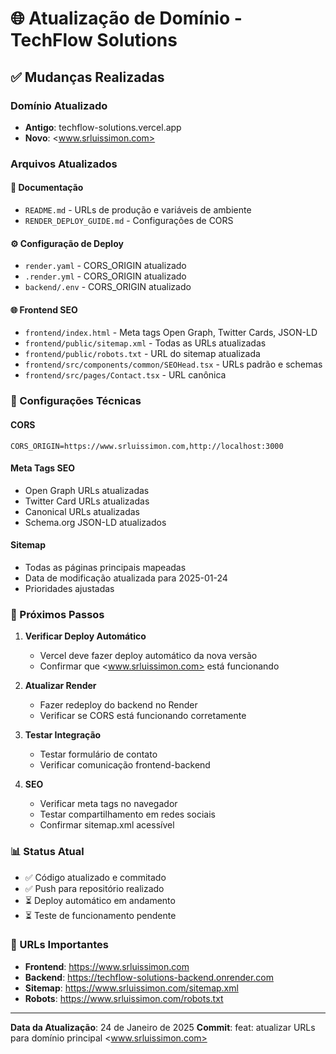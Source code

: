 # 🌐 Atualização de Domínio - TechFlow Solutions

## ✅ Mudanças Realizadas

### Domínio Atualizado

- **Antigo**: techflow-solutions.vercel.app
- **Novo**: <www.srluissimon.com>

### Arquivos Atualizados

#### 📄 Documentação

- `README.md` - URLs de produção e variáveis de ambiente
- `RENDER_DEPLOY_GUIDE.md` - Configurações de CORS

#### ⚙️ Configuração de Deploy

- `render.yaml` - CORS_ORIGIN atualizado
- `.render.yml` - CORS_ORIGIN atualizado
- `backend/.env` - CORS_ORIGIN atualizado

#### 🌐 Frontend SEO

- `frontend/index.html` - Meta tags Open Graph, Twitter Cards, JSON-LD
- `frontend/public/sitemap.xml` - Todas as URLs atualizadas
- `frontend/public/robots.txt` - URL do sitemap atualizada
- `frontend/src/components/common/SEOHead.tsx` - URLs padrão e schemas
- `frontend/src/pages/Contact.tsx` - URL canônica

### 🔧 Configurações Técnicas

#### CORS

```env
CORS_ORIGIN=https://www.srluissimon.com,http://localhost:3000
```

#### Meta Tags SEO

- Open Graph URLs atualizadas
- Twitter Card URLs atualizadas
- Canonical URLs atualizadas
- Schema.org JSON-LD atualizados

#### Sitemap

- Todas as páginas principais mapeadas
- Data de modificação atualizada para 2025-01-24
- Prioridades ajustadas

### 🚀 Próximos Passos

1. **Verificar Deploy Automático**
   - Vercel deve fazer deploy automático da nova versão
   - Confirmar que <www.srluissimon.com> está funcionando

2. **Atualizar Render**
   - Fazer redeploy do backend no Render
   - Verificar se CORS está funcionando corretamente

3. **Testar Integração**
   - Testar formulário de contato
   - Verificar comunicação frontend-backend

4. **SEO**
   - Verificar meta tags no navegador
   - Testar compartilhamento em redes sociais
   - Confirmar sitemap.xml acessível

### 📊 Status Atual

- ✅ Código atualizado e commitado
- ✅ Push para repositório realizado
- ⏳ Deploy automático em andamento
- ⏳ Teste de funcionamento pendente

### 🔗 URLs Importantes

- **Frontend**: <https://www.srluissimon.com>
- **Backend**: <https://techflow-solutions-backend.onrender.com>
- **Sitemap**: <https://www.srluissimon.com/sitemap.xml>
- **Robots**: <https://www.srluissimon.com/robots.txt>

---

**Data da Atualização**: 24 de Janeiro de 2025
**Commit**: feat: atualizar URLs para domínio principal <www.srluissimon.com>
